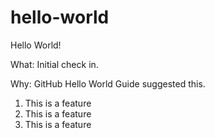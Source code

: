 # hello-world
Hello World!

What:  Initial check in.

Why:  GitHub Hello World Guide suggested this.

1. This is a feature
1. This is a feature
1. This is a feature

